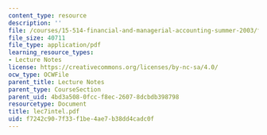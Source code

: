 ```yaml
---
content_type: resource
description: ''
file: /courses/15-514-financial-and-managerial-accounting-summer-2003/f7242c907f33f1be4ae7b38dd4cadc0f_lec7intel.pdf
file_size: 40711
file_type: application/pdf
learning_resource_types:
- Lecture Notes
license: https://creativecommons.org/licenses/by-nc-sa/4.0/
ocw_type: OCWFile
parent_title: Lecture Notes
parent_type: CourseSection
parent_uid: 4bd3a508-0fcc-f8ec-2607-8dcbdb398798
resourcetype: Document
title: lec7intel.pdf
uid: f7242c90-7f33-f1be-4ae7-b38dd4cadc0f
---
```

